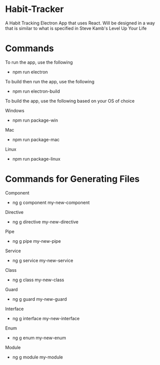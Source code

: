 # Habit-Tracker

A Habit Tracking Electron App that uses React. Will be designed in a way that is similar to what is specified in Steve Kamb's Level Up Your Life

# Commands

To run the app, use the following
* npm run electron

To build then run the app, use the following
* npm run electron-build

To build the app, use the following based on your OS of choice

Windows
* npm run package-win

Mac
* npm run package-mac

Linux
* npm run package-linux

# Commands for Generating Files
Component
* ng g component my-new-component

Directive
* ng g directive my-new-directive

Pipe 
* ng g pipe my-new-pipe

Service
* ng g service my-new-service

Class
* ng g class my-new-class

Guard
* ng g guard my-new-guard

Interface
* ng g interface my-new-interface

Enum
* ng g enum my-new-enum

Module
* ng g module my-module
